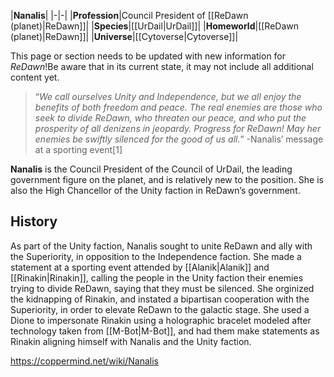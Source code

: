 |**Nanalis**|
|-|-|
|**Profession**|Council President of [[ReDawn (planet)\|ReDawn]]|
|**Species**|[[UrDail\|UrDail]]|
|**Homeworld**|[[ReDawn (planet)\|ReDawn]]|
|**Universe**|[[Cytoverse\|Cytoverse]]|

This page or section needs to be updated with new information for *ReDawn*!Be aware that in its current state, it may not include all additional content yet.

>“*We call ourselves Unity and Independence, but we all enjoy the benefits of both freedom and peace. The real enemies are those who seek to divide ReDawn, who threaten our peace, and who put the prosperity of all denizens in jeopardy. Progress for ReDawn! May her enemies be swiftly silenced for the good of us all.*”
\-Nanalis’ message at a sporting event[1]


**Nanalis** is the Council President of the Council of UrDail, the leading government figure on the planet, and is relatively new to the position. She is also the High Chancellor of the Unity faction in ReDawn’s government.

## History
As part of the Unity faction, Nanalis sought to unite ReDawn and ally with the Superiority, in opposition to the Independence faction. She made a statement at a sporting event attended by [[Alanik\|Alanik]] and [[Rinakin\|Rinakin]], calling the people in the Unity faction their enemies trying to divide ReDawn, saying that they must be silenced. She orginized the kidnapping of Rinakin, and instated a bipartisan cooperation with the Superiority, in order to elevate ReDawn to the galactic stage. She used a Dione to impersonate Rinakin using a holographic bracelet modeled after technology taken from [[M-Bot\|M-Bot]], and had them make statements as Rinakin aligning himself with Nanalis and the Unity faction.



https://coppermind.net/wiki/Nanalis